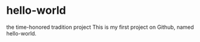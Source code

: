 # hello-world
the time-honored tradition project
This is my first project on Github, named hello-world.
